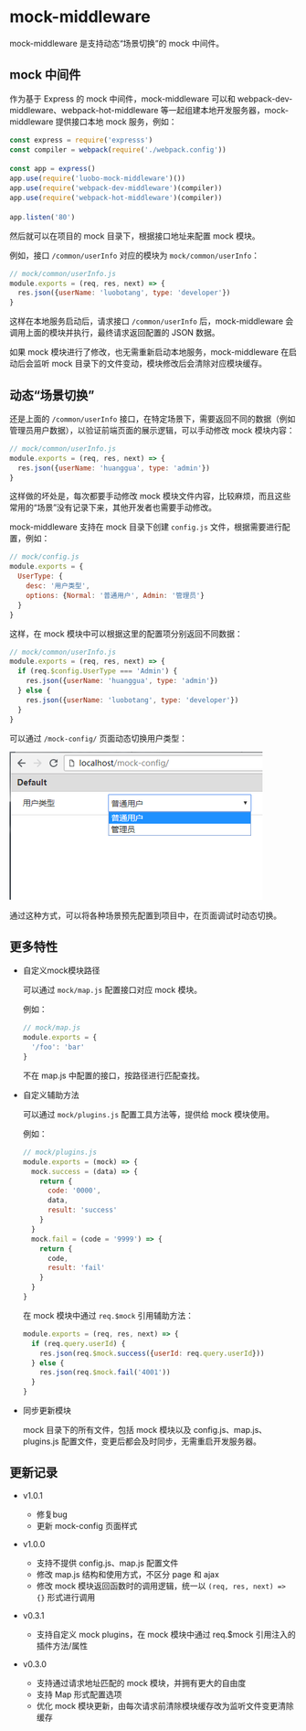 # mock-middleware

mock-middleware 是支持动态“场景切换”的 mock 中间件。

## mock 中间件

作为基于 Express 的 mock 中间件，mock-middleware 可以和 webpack-dev-middleware、webpack-hot-middleware 等一起组建本地开发服务器，mock-middleware 提供接口本地 mock 服务，例如：

```javascript
const express = require('expresss')
const compiler = webpack(require('./webpack.config'))

const app = express()
app.use(require('luobo-mock-middleware')())
app.use(require('webpack-dev-middleware')(compiler))
app.use(require('webpack-hot-middleware')(compiler))

app.listen('80')
```

然后就可以在项目的 mock 目录下，根据接口地址来配置 mock 模块。

例如，接口 `/common/userInfo` 对应的模块为 `mock/common/userInfo`：

```javascript
// mock/common/userInfo.js
module.exports = (req, res, next) => {
  res.json({userName: 'luobotang', type: 'developer'})
}
```

这样在本地服务启动后，请求接口 `/common/userInfo` 后，mock-middleware 会调用上面的模块并执行，最终请求返回配置的 JSON 数据。

如果 mock 模块进行了修改，也无需重新启动本地服务，mock-middleware 在启动后会监听 mock 目录下的文件变动，模块修改后会清除对应模块缓存。

## 动态“场景切换”

还是上面的 `/common/userInfo` 接口，在特定场景下，需要返回不同的数据（例如管理员用户数据），以验证前端页面的展示逻辑，可以手动修改 mock 模块内容：

```javascript
// mock/common/userInfo.js
module.exports = (req, res, next) => {
  res.json({userName: 'huanggua', type: 'admin'})
}
```

这样做的坏处是，每次都要手动修改 mock 模块文件内容，比较麻烦，而且这些常用的“场景”没有记录下来，其他开发者也需要手动修改。

mock-middleware 支持在 mock 目录下创建 `config.js` 文件，根据需要进行配置，例如：

```javascript
// mock/config.js
module.exports = {
  UserType: {
    desc: '用户类型',
    options: {Normal: '普通用户', Admin: '管理员'}
  }
}
```

这样，在 mock 模块中可以根据这里的配置项分别返回不同数据：

```javascript
// mock/common/userInfo.js
module.exports = (req, res, next) => {
  if (req.$config.UserType === 'Admin') {
    res.json({userName: 'huanggua', type: 'admin'})
  } else {
    res.json({userName: 'luobotang', type: 'developer'})
  }
}
```

可以通过 `/mock-config/` 页面动态切换用户类型：

![示例 mock-config](demo-mock-config.png)

通过这种方式，可以将各种场景预先配置到项目中，在页面调试时动态切换。

## 更多特性

- 自定义mock模块路径

  可以通过 `mock/map.js` 配置接口对应 mock 模块。
  
  例如：

  ```javascript
  // mock/map.js
  module.exports = {
    '/foo': 'bar'
  }
  ```

  不在 map.js 中配置的接口，按路径进行匹配查找。

- 自定义辅助方法

  可以通过 `mock/plugins.js` 配置工具方法等，提供给 mock 模块使用。

  例如：

  ```javascript
  // mock/plugins.js
  module.exports = (mock) => {
    mock.success = (data) => {
      return {
        code: '0000',
        data,
        result: 'success'
      }
    }
    mock.fail = (code = '9999') => {
      return {
        code,
        result: 'fail'
      }
    }
  }
  ```

  在 mock 模块中通过 `req.$mock` 引用辅助方法：

  ```javascript
  module.exports = (req, res, next) => {
    if (req.query.userId) {
      res.json(req.$mock.success({userId: req.query.userId}))
    } else {
      res.json(req.$mock.fail('4001'))
    }
  }
  ```

- 同步更新模块

  mock 目录下的所有文件，包括 mock 模块以及 config.js、map.js、plugins.js 配置文件，变更后都会及时同步，无需重启开发服务器。

## 更新记录

- v1.0.1

  - 修复bug
  - 更新 mock-config 页面样式

- v1.0.0

  - 支持不提供 config.js、map.js 配置文件
  - 修改 map.js 结构和使用方式，不区分 page 和 ajax
  - 修改 mock 模块返回函数时的调用逻辑，统一以 `(req, res, next) => {}` 形式进行调用

- v0.3.1

  - 支持自定义 mock plugins，在 mock 模块中通过 req.$mock 引用注入的插件方法/属性

- v0.3.0

  - 支持通过请求地址匹配的 mock 模块，并拥有更大的自由度
  - 支持 Map 形式配置选项
  - 优化 mock 模块更新，由每次请求前清除模块缓存改为监听文件变更清除缓存
